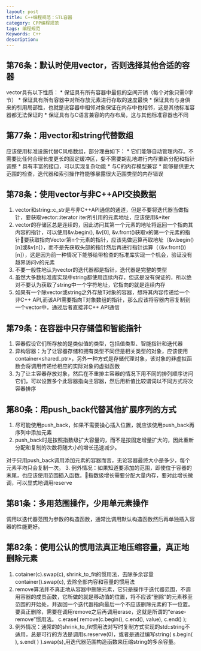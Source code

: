 ```yaml
---
layout: post
title: C++编程规范：STL容器
category: CPP编程规范
tags: 编程规范
Keywords: C++
description:
---
```

## 第76条：默认时使用vector，否则选择其他合适的容器
vector具有以下性质：
    * 保证具有所有容器中最低的空间开销（每个对象只需0字节）
    * 保证具有所有容器中对所存放元素进行存取的速度最快
    * 保证具有与身俱来的引用局部性，也就是说容器中相邻对象保证在内存中也相邻，这是其他标准容器都无法保证的
    * 保证具有与C语言兼容的内存布局，这与其他标准容器也不同
## 第77条：用vector和string代替数组
应该使用标准设施代替C风格数组，部分理由如下：
    * 它们能够自动管理内存。不需要比任何合理长度更长的固定缓冲区，㛑不需要胡乱地进行内存重新分配和指针调整
    * 具有丰富的接口，可以实现复杂功能
    * 与C的内存模型兼容
    * 能够提供更大范围的检查，迭代器和索引操作符能够暴露很大范围类型的内存错误
## 第78条：使用vector与非C++API交换数据
1. vector和string::c_str是与非C++API通信的通道，但是不要将迭代器当做指针，要获取vector<T>::iterator iter所引用的元素地址，应该使用&*iter
2. vector的存储区总是连续的，因此访问其第一个元素的地址将返回一个指向其内容的指针，可以使用&v.begin(), &v[0], &v.front()获取v的第一个元素的指针要获取指向Vector第n个元素的指针，应该先做运算再取地址（&v.begin()[n]或&v[n]），而不是先获取头部的指针然后再进行指针运算（（&v.front())[n]），这是因为前一种情况下能够给带检查的标准库实现一个机会，验证没有越界访问v的元素
3. 不要一般性地认为vector的迭代器都是指针，迭代器是完整的类型
4. 虽然大多数标准库实现中string都使用连续内存，但这是没有保证的，所以绝对不要认为获取了string中一个字符地址，它指向的就是连续内存
5. 如果有一个除vector或string之外存放T对象的容器，想将其内容传递给一个非C++  API,而该API需要指向T对象数组的指针，那么应该将容器内容复制到一个vector<T>中，通过后者直接非C++ API通信
## 第79条：在容器中只存储值和智能指针
1. 容器假设它们所存放的是类似值的类型，包括值类型、智能指针和迭代器
2. 异构容器：为了让容器存储和拥有类型不同但是相关类型的对象，应该使用container<shared_ptr<Base>>，另外一种方式是存储代理对象，该对象的非虚拟函数会将调用传递给相应的实际对象的虚拟函数
3. 为了让主容器存放对象，然后在不重排主容器的情况下用不同的排列顺序访问它们，可以设置多个此容器指向主容器，然后用析值比较谓词以不同方式将次容器排序
## 第80条：用push_back代替其他扩展序列的方式
1. 尽可能使用push_back，如果不需要操心插入位置，就应该使用push_back再序列中添加元素
2. push_back时是按照指数级扩大容量的，而不是按固定增量扩大的，因此重新分配和复制的次数将随大小的增长迅速减少。

对于只用push_back调用添加元素的容器而言，无论容器最终大小是多少，每个元素平均只会复制一次。
3. 例外情况：如果知道要添加的范围，即使位于容器的末尾，也应该使用范围插入函数。指数级增长需要分配大量内存，要对此增长微调，可以显式地调用reserve
## 第81条：多用范围操作，少用单元素操作
调用以迭代器范围为参数的构造函数，通常比调用默认构造函数然后再单独插入容器的性能更好。
## 第82条：使用公认的惯用法真正地压缩容量，真正地删除元素
1. cotainer<T>(c).swap(c), shrink_to_fit的惯用法，去除多余容量
container<T>().swap(c),  去除全部内容和容量的惯用法
2. remove算法并不真正地从容器中删除元素，它只是操作于迭代器范围，不调用容器的成员函数，它所做的就是移动值的位置，将不应该“删除”的元素移至范围的开始处，并返回一个迭代器指向最后一个不应该删除元素的下一位置。要真正删除，需要在调用remove之后再调用erase，这就是所谓的“erase-remove”惯用法。
c.erase( remove(c.begin(), c.end(), value), c.end() );
3. 例外情况：通常的的shrink_to_fit惯用法对写时复制方式实现的std::string不适用，总是可行的方法是调用s.reserve(0)，或者是通过编写string( s.begin( ), s.end( ) ).swap(s),用迭代器范围构造函数来压缩string的多余容量。

